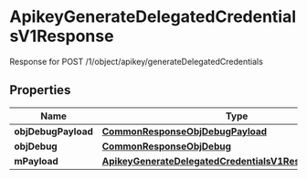 

# ApikeyGenerateDelegatedCredentialsV1Response

Response for POST /1/object/apikey/generateDelegatedCredentials

## Properties

| Name | Type | Description | Notes |
|------------ | ------------- | ------------- | -------------|
|**objDebugPayload** | [**CommonResponseObjDebugPayload**](CommonResponseObjDebugPayload.md) |  |  |
|**objDebug** | [**CommonResponseObjDebug**](CommonResponseObjDebug.md) |  |  [optional] |
|**mPayload** | [**ApikeyGenerateDelegatedCredentialsV1ResponseMPayload**](ApikeyGenerateDelegatedCredentialsV1ResponseMPayload.md) |  |  |



